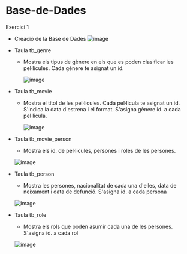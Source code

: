 # Base-de-Dades

  Exercici 1
  
  - Creació de la Base de Dades
    ![image](https://user-images.githubusercontent.com/117864143/200948410-3025eb19-82c8-4063-b52f-571b2115dd1a.png)
    
  - Taula tb_genre
      - Mostra els tipus de gènere en els que es poden clasificar les pel·licules. Cada gènere te asignat un id.

        ![image](https://user-images.githubusercontent.com/117864143/200947571-74368533-e703-43bc-87ce-5565be0fafb0.png)
    
  - Taula tb_movie
      - Mostra el títol de les pel·licules. Cada pel·licula te asignat un id. S'indica la data d'estrena i el format. S'asigna gènere id. a cada pel·licula.
      
        ![image](https://user-images.githubusercontent.com/117864143/200947752-c0dad000-ec69-4b0f-a6ba-dedba611a071.png)
    
   - Taula tb_movie_person
      - Mostra els id. de pel·licules, persones i roles de les persones.
        
       ![image](https://user-images.githubusercontent.com/117864143/200947934-2084f784-8e90-497a-8f52-6cb624e39998.png)
    
   - Taula tb_person
      - Mostra les persones, nacionalitat de cada una d'elles, data de neixament i data de defunció. S'asigna id. a cada persona
    
       ![image](https://user-images.githubusercontent.com/117864143/200948021-e4cc9bdb-5d62-4476-9095-6d3199ce552a.png)
    
   - Taula tb_role
     - Mostra els rols que poden asumir cada una de les persones. S'asigna id. a cada rol
    
      ![image](https://user-images.githubusercontent.com/117864143/200948113-324bbe22-aa60-4308-ba17-5619bfea4619.png)

